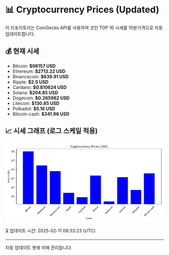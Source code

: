 
# 📊 Cryptocurrency Prices (Updated)

이 리포지토리는 CoinGecko API를 사용하여 코인 TOP 10 시세를 10분가격으로 자동 업데이트합니다.

## 💰 현재 시세
- Bitcoin: **$98157 USD**
- Ethereum: **$2713.22 USD**
- Binancecoin: **$639.91 USD**
- Ripple: **$2.5 USD**
- Cardano: **$0.810624 USD**
- Solana: **$204.85 USD**
- Dogecoin: **$0.265962 USD**
- Litecoin: **$130.85 USD**
- Polkadot: **$5.16 USD**
- Bitcoin-cash: **$341.96 USD**

## 📈 시세 그래프 (로그 스케일 적용)
![Crypto Prices](crypto_prices.png)

⏳ 업데이트 시간: 2025-02-11 08:33:23 (UTC)

---
자동 업데이트 봇에 의해 관리됩니다.
